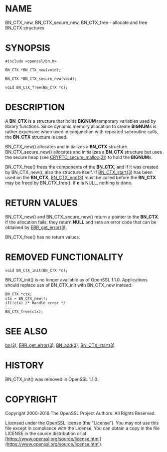 # NAME

BN\_CTX\_new, BN\_CTX\_secure\_new, BN\_CTX\_free - allocate and free BN\_CTX structures

# SYNOPSIS

    #include <openssl/bn.h>

    BN_CTX *BN_CTX_new(void);

    BN_CTX *BN_CTX_secure_new(void);

    void BN_CTX_free(BN_CTX *c);

# DESCRIPTION

A **BN\_CTX** is a structure that holds **BIGNUM** temporary variables used by
library functions. Since dynamic memory allocation to create **BIGNUM**s
is rather expensive when used in conjunction with repeated subroutine
calls, the **BN\_CTX** structure is used.

BN\_CTX\_new() allocates and initializes a **BN\_CTX** structure.
BN\_CTX\_secure\_new() allocates and initializes a **BN\_CTX** structure
but uses the secure heap (see [CRYPTO\_secure\_malloc(3)](http://man.he.net/man3/CRYPTO_secure_malloc)) to hold the
**BIGNUM**s.

BN\_CTX\_free() frees the components of the **BN\_CTX**, and if it was
created by BN\_CTX\_new(), also the structure itself.
If [BN\_CTX\_start(3)](http://man.he.net/man3/BN_CTX_start) has been used on the **BN\_CTX**,
[BN\_CTX\_end(3)](http://man.he.net/man3/BN_CTX_end) must be called before the **BN\_CTX**
may be freed by BN\_CTX\_free().
If **c** is NULL, nothing is done.

# RETURN VALUES

BN\_CTX\_new() and BN\_CTX\_secure\_new() return a pointer to the **BN\_CTX**.
If the allocation fails,
they return **NULL** and sets an error code that can be obtained by
[ERR\_get\_error(3)](http://man.he.net/man3/ERR_get_error).

BN\_CTX\_free() has no return values.

# REMOVED FUNCTIONALITY

    void BN_CTX_init(BN_CTX *c);

BN\_CTX\_init() is no longer available as of OpenSSL 1.1.0. Applications should
replace use of BN\_CTX\_init with BN\_CTX\_new instead:

    BN_CTX *ctx;
    ctx = BN_CTX_new();
    if(!ctx) /* Handle error */
    ...
    BN_CTX_free(ctx);

# SEE ALSO

[bn(3)](http://man.he.net/man3/bn), [ERR\_get\_error(3)](http://man.he.net/man3/ERR_get_error), [BN\_add(3)](http://man.he.net/man3/BN_add),
[BN\_CTX\_start(3)](http://man.he.net/man3/BN_CTX_start)

# HISTORY

BN\_CTX\_init() was removed in OpenSSL 1.1.0.

# COPYRIGHT

Copyright 2000-2016 The OpenSSL Project Authors. All Rights Reserved.

Licensed under the OpenSSL license (the "License").  You may not use
this file except in compliance with the License.  You can obtain a copy
in the file LICENSE in the source distribution or at
[https://www.openssl.org/source/license.html](https://www.openssl.org/source/license.html).
